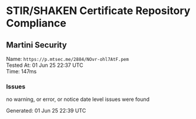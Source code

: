# STIR/SHAKEN Certificate Repository Compliance

## Martini Security

Name: `https://p.mtsec.me/2884/NOvr-ohl7AtF.pem`\
Tested At: 01 Jun 25 22:37 UTC\
Time: 147ms

### Issues

no warning, or error, or notice date level issues were found

Generated: 01 Jun 25 22:39 UTC
